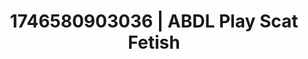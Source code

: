 ---
categories:
- Sensual cosplay
- Bedroom eyes
- AI-generated
- Bare skin
- Lip gloss fantasy
- ASMR
- Cosplay
- Erotic hair pulling
image: /assets/images/1746580903036.jpg
layout: post
seo:
  description: Featured content with high-quality Scat Fetish, ABDL Play. HD images
    available.
  keywords: Scat Fetish, ABDL Play
  og_image: /assets/images/1746580903036.jpg
  schema_type: VisualArtwork
tags:
- ABDL Play
- Scat Fetish
- '#1746580903036'
title: 1746580903036 | ABDL Play Scat Fetish
---